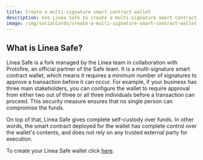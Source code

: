 ```yaml
---
title: Create a multi-signature smart contract wallet
description: Use Linea Safe to create a multi-signature smart contract wallet
image: /img/socialCards/create-a-multi-signature-smart-contract-wallet.jpg
---
```


## What is Linea Safe?

Linea Safe is a fork managed by the Linea team in collaboration with Protofire, an official partner of the Safe team. It is a multi-signature smart contract wallet, which means it requires a minimum number of signatures to approve a transaction before it can occur. For example, if your business has three main stakeholders, you can configure the wallet to require approval from either two out of three or all three individuals before a transaction can proceed. This security measure ensures that no single person can compromise the funds.

On top of that, Linea Safe gives complete self-custody over funds. In other words, the smart
contract deployed for the wallet has complete control over the wallet's contents, and does not
rely on any trusted external party for execution.

To create your Linea Safe wallet click [here](https://safe.linea.build).

<!--
to check the status of the linea safe and entry points https://status.safe.linea.build/ not 
sure if we want to include this. right now it is password protected -->
